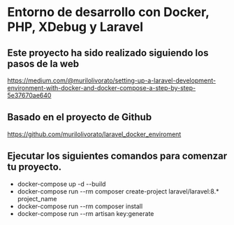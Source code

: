 
# Entorno de desarrollo con Docker, PHP, XDebug y Laravel
## Este proyecto ha sido realizado siguiendo los pasos de la web
https://medium.com/@murilolivorato/setting-up-a-laravel-development-environment-with-docker-and-docker-compose-a-step-by-step-5e37670ae640

## Basado en el proyecto de Github
https://github.com/murilolivorato/laravel_docker_enviroment

## Ejecutar los siguientes comandos para comenzar tu proyecto.
- docker-compose up -d --build
- docker-compose run --rm composer create-project laravel/laravel:8.* project_name
- docker-compose run --rm composer install
- docker-compose run --rm artisan key:generate
